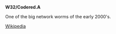 **W32/Codered.A**

One of the big network worms of the early 2000's. 

[Wikipedia](https://en.wikipedia.org/wiki/Code_Red_(computer_worm))

